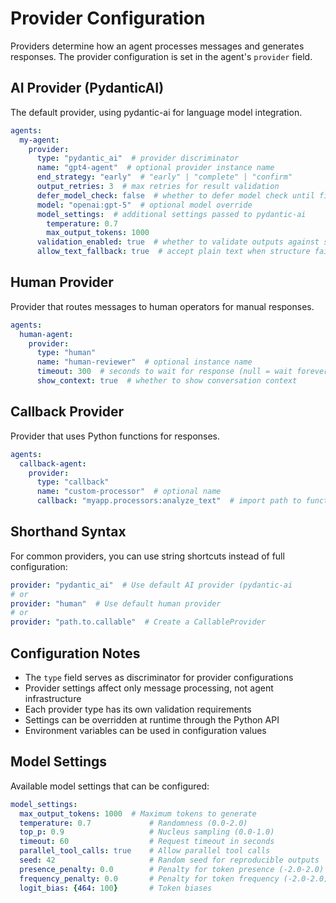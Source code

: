 # Provider Configuration

Providers determine how an agent processes messages and generates responses. The provider configuration is set in the agent's `provider` field.

## AI Provider (PydanticAI)
The default provider, using pydantic-ai for language model integration.

```yaml
agents:
  my-agent:
    provider:
      type: "pydantic_ai"  # provider discriminator
      name: "gpt4-agent"  # optional provider instance name
      end_strategy: "early"  # "early" | "complete" | "confirm"
      output_retries: 3  # max retries for result validation
      defer_model_check: false  # whether to defer model check until first run
      model: "openai:gpt-5"  # optional model override
      model_settings:  # additional settings passed to pydantic-ai
        temperature: 0.7
        max_output_tokens: 1000
      validation_enabled: true  # whether to validate outputs against schemas
      allow_text_fallback: true  # accept plain text when structure fails
```

## Human Provider
Provider that routes messages to human operators for manual responses.

```yaml
agents:
  human-agent:
    provider:
      type: "human"
      name: "human-reviewer"  # optional instance name
      timeout: 300  # seconds to wait for response (null = wait forever)
      show_context: true  # whether to show conversation context
```

## Callback Provider
Provider that uses Python functions for responses.

```yaml
agents:
  callback-agent:
    provider:
      type: "callback"
      name: "custom-processor"  # optional name
      callback: "myapp.processors:analyze_text"  # import path to function
```

## Shorthand Syntax
For common providers, you can use string shortcuts instead of full configuration:

```yaml
provider: "pydantic_ai"  # Use default AI provider (pydantic-ai
# or
provider: "human"  # Use default human provider
# or
provider: "path.to.callable"  # Create a CallableProvider
```

## Configuration Notes
- The `type` field serves as discriminator for provider configurations
- Provider settings affect only message processing, not agent infrastructure
- Each provider type has its own validation requirements
- Settings can be overridden at runtime through the Python API
- Environment variables can be used in configuration values

## Model Settings

Available model settings that can be configured:

```yaml
model_settings:
  max_output_tokens: 1000  # Maximum tokens to generate
  temperature: 0.7             # Randomness (0.0-2.0)
  top_p: 0.9                   # Nucleus sampling (0.0-1.0)
  timeout: 60                  # Request timeout in seconds
  parallel_tool_calls: true    # Allow parallel tool calls
  seed: 42                     # Random seed for reproducible outputs
  presence_penalty: 0.0        # Penalty for token presence (-2.0-2.0)
  frequency_penalty: 0.0       # Penalty for token frequency (-2.0-2.0)
  logit_bias: {464: 100}       # Token biases
```
